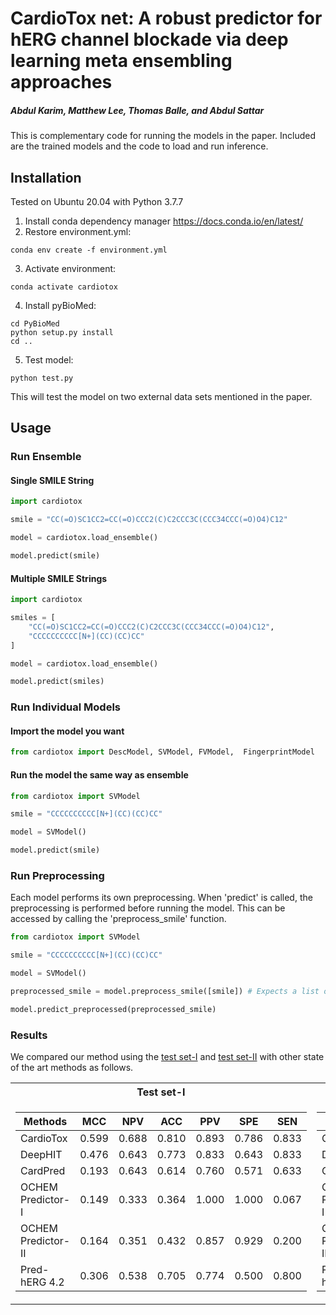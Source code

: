 # CardioTox net: A robust predictor for hERG channel blockade via deep learning meta ensembling approaches
##### Abdul Karim, Matthew Lee, Thomas Balle, and Abdul Sattar

This is complementary code for running the models in the paper. Included are the trained models
and the code to load and run inference.

## Installation

Tested on Ubuntu 20.04 with Python 3.7.7

1. Install conda dependency manager https://docs.conda.io/en/latest/ 
2. Restore environment.yml:
```
conda env create -f environment.yml 
```
3. Activate environment: 
```
conda activate cardiotox
```
4. Install pyBioMed:
```
cd PyBioMed
python setup.py install
cd ..
```
5. Test model: 
```
python test.py
```
This will test the model on two external data sets mentioned in the paper.

## Usage

### Run Ensemble
#### Single SMILE String
```python
import cardiotox

smile = "CC(=O)SC1CC2=CC(=O)CCC2(C)C2CCC3C(CCC34CCC(=O)O4)C12"

model = cardiotox.load_ensemble()

model.predict(smile)
``` 

#### Multiple SMILE Strings
```python
import cardiotox

smiles = [
    "CC(=O)SC1CC2=CC(=O)CCC2(C)C2CCC3C(CCC34CCC(=O)O4)C12",
    "CCCCCCCCCC[N+](CC)(CC)CC"
]

model = cardiotox.load_ensemble()

model.predict(smiles)
``` 

### Run Individual Models
#### Import the model you want
```python
from cardiotox import DescModel, SVModel, FVModel,  FingerprintModel
```

#### Run the model the same way as ensemble
```python
from cardiotox import SVModel

smile = "CCCCCCCCCC[N+](CC)(CC)CC"

model = SVModel()

model.predict(smile)
```

### Run Preprocessing
Each model performs its own preprocessing. When 'predict' is called, the preprocessing is 
performed before running the model. This can be accessed by calling the 'preprocess_smile' 
function.
```python
from cardiotox import SVModel

smile = "CCCCCCCCCC[N+](CC)(CC)CC"

model = SVModel()

preprocessed_smile = model.preprocess_smile([smile]) # Expects a list of smiles

model.predict_preprocessed(preprocessed_smile)

```
### Results

We compared our method using the [test set-I](https://github.com/Abdulk084/CardioTox/blob/master/data/external_test_set_pos.csv) and  [test set-II](https://github.com/Abdulk084/CardioTox/blob/master/data/external_test_set_neg.csv) with other state of the art methods as follows.



<table>
<tr><th>Test set-I  </th><th>Test set-II </th></tr>
<tr><td>


                                                                      
 Methods | MCC | NPV | ACC | PPV | SPE | SEN  
 ------- | --- | --- | --- | --- | --- | ---
 CardioTox | 0.599 | 0.688 | 0.810 | 0.893 | 0.786 | 0.833
 DeepHIT | 0.476 | 0.643 | 0.773 | 0.833 | 0.643 | 0.833
 CardPred | 0.193 | 0.643 | 0.614 | 0.760 | 0.571 | 0.633
 OCHEM Predictor-I | 0.149 | 0.333 | 0.364 | 1.000 | 1.000 | 0.067
 OCHEM Predictor-II | 0.164 | 0.351 | 0.432 | 0.857 | 0.929 | 0.200
 Pred-hERG 4.2 | 0.306 | 0.538 | 0.705 | 0.774 | 0.500 | 0.800
</td><td>

 Methods | MCC | NPV | ACC | PPV | SPE | SEN  
 ------- | --- | --- | --- | --- | --- | ---
 CardioTox | 0.599 | 0.688 | 0.810 | 0.893 | 0.786 | 0.833
 DeepHIT | 0.476 | 0.643 | 0.773 | 0.833 | 0.643 | 0.833
 CardPred | 0.193 | 0.643 | 0.614 | 0.760 | 0.571 | 0.633
 OCHEM Predictor-I | 0.149 | 0.333 | 0.364 | 1.000 | 1.000 | 0.067
 OCHEM Predictor-II | 0.164 | 0.351 | 0.432 | 0.857 | 0.929 | 0.200
 Pred-hERG 4.2 | 0.306 | 0.538 | 0.705 | 0.774 | 0.500 | 0.800

</td></tr> </table>
